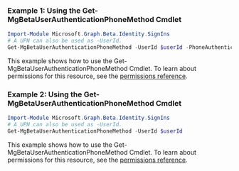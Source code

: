 ### Example 1: Using the Get-MgBetaUserAuthenticationPhoneMethod Cmdlet
```powershell
Import-Module Microsoft.Graph.Beta.Identity.SignIns
# A UPN can also be used as -UserId.
Get-MgBetaUserAuthenticationPhoneMethod -UserId $userId -PhoneAuthenticationMethodId $phoneAuthenticationMethodId
```
This example shows how to use the Get-MgBetaUserAuthenticationPhoneMethod Cmdlet.
To learn about permissions for this resource, see the [permissions reference](/graph/permissions-reference).
### Example 2: Using the Get-MgBetaUserAuthenticationPhoneMethod Cmdlet
```powershell
Import-Module Microsoft.Graph.Beta.Identity.SignIns
# A UPN can also be used as -UserId.
Get-MgBetaUserAuthenticationPhoneMethod -UserId $userId
```
This example shows how to use the Get-MgBetaUserAuthenticationPhoneMethod Cmdlet.
To learn about permissions for this resource, see the [permissions reference](/graph/permissions-reference).

